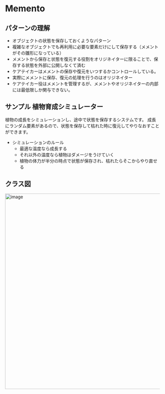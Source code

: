 # Memento
## パターンの理解
- オブジェクトの状態を保存しておくようなパターン
- 複雑なオブジェクトでも再利用に必要な要素だけにして保存する（メメントがその雛形になっている）
- メメントから保存と状態を復元する役割をオリジネイターに限ることで、保存する状態を外部に公開しなくて済む
- ケアテイカーはメメントの保存や復元をいつするかコントロールしている。
- 実際にメメントに保存、復元の処理を行うのはオリジネイター
- ケアテイカー役はメメントを管理するが、メメントやオリジネイターの内部には最低限しか関与できない。

## サンプル 植物育成シミュレーター
植物の成長をシミュレーションし、途中で状態を保存するシステムです。
成長にランダム要素があるので、状態を保存して枯れた時に復元してやりなおすことができます。
- シミュレーションのルール
  - 最適な温度なら成長する
  - それ以外の温度なら植物はダメージをうけていく
  - 植物の体力が半分の時点で状態が保存され、枯れたらそこからやり直せる
 
  
## クラス図
<img width="636" alt="image" src="https://github.com/user-attachments/assets/3172bf54-3a75-4140-96f6-6cef2ac17acf" />

